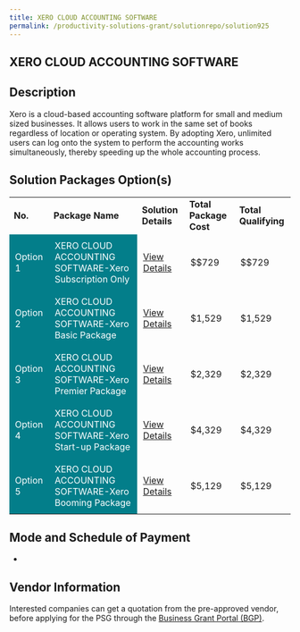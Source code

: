 ```yaml
---
title: XERO CLOUD ACCOUNTING SOFTWARE
permalink: /productivity-solutions-grant/solutionrepo/solution925
---
```


## XERO CLOUD ACCOUNTING SOFTWARE

## Description

Xero is a cloud-based accounting software platform for small and medium sized businesses. It allows users to work in the same set of books regardless of location or operating system.
By adopting Xero, unlimited users can log onto the system to perform the accounting works simultaneously, thereby speeding up the whole accounting process.

## Solution Packages Option(s)

<table>
<tr>
<td><b>No.</b></td>
<td><b>Package Name</b></td>
<td><b>Solution Details</b></td>
<td><b>Total Package Cost</b></td>
<td><b>Total Qualifying</b></td>
</tr>
<tr>
<td style='padding: 10px; background-color: #037E8A; color: #FFFFFF;'>Option 1</td>
<td style='padding: 10px; background-color: #037E8A; color: #FFFFFF;'>XERO CLOUD ACCOUNTING SOFTWARE-Xero Subscription Only</td>
<td style='padding: 10px;'><a href='https://www.gobusiness.gov.sg/images/psg/DesensitisedW.L.PAnnex3CRwef12August2021-_Part_1.pdf' target='_blank'>View Details</a></td>
<td style='padding: 10px;'>$$729</td>
<td style='padding: 10px;'>$$729</td>
</tr>
<tr>
<td style='padding: 10px; background-color: #037E8A; color: #FFFFFF;'>Option 2</td>
<td style='padding: 10px; background-color: #037E8A; color: #FFFFFF;'>XERO CLOUD ACCOUNTING SOFTWARE-Xero Basic Package</td>
<td style='padding: 10px;'><a href='https://www.gobusiness.gov.sg/images/psg/DesensitisedW.L.PAnnex3CRwef12August2021-_Part_2.pdf' target='_blank'>View Details</a></td>
<td style='padding: 10px;'>$1,529</td>
<td style='padding: 10px;'>$1,529</td>
</tr>
<tr>
<td style='padding: 10px; background-color: #037E8A; color: #FFFFFF;'>Option 3</td>
<td style='padding: 10px; background-color: #037E8A; color: #FFFFFF;'>XERO CLOUD ACCOUNTING SOFTWARE-Xero Premier Package</td>
<td style='padding: 10px;'><a href='https://www.gobusiness.gov.sg/images/psg/DesensitisedW.L.PAnnex3CRwef12August2021-_Part_3.pdf' target='_blank'>View Details</a></td>
<td style='padding: 10px;'>$2,329</td>
<td style='padding: 10px;'>$2,329</td>
</tr>
<tr>
<td style='padding: 10px; background-color: #037E8A; color: #FFFFFF;'>Option 4</td>
<td style='padding: 10px; background-color: #037E8A; color: #FFFFFF;'>XERO CLOUD ACCOUNTING SOFTWARE-Xero Start-up Package</td>
<td style='padding: 10px;'><a href='https://www.gobusiness.gov.sg/images/psg/DesensitisedW.L.PAnnex3CRwef12August2021-_Part_4.pdf' target='_blank'>View Details</a></td>
<td style='padding: 10px;'>$4,329</td>
<td style='padding: 10px;'>$4,329</td>
</tr>
<tr>
<td style='padding: 10px; background-color: #037E8A; color: #FFFFFF;'>Option 5</td>
<td style='padding: 10px; background-color: #037E8A; color: #FFFFFF;'>XERO CLOUD ACCOUNTING SOFTWARE-Xero Booming Package</td>
<td style='padding: 10px;'><a href='https://www.gobusiness.gov.sg/images/psg/DesensitisedW.L.PAnnex3CRwef12August2021-_Part_5.pdf' target='_blank'>View Details</a></td>
<td style='padding: 10px;'>$5,129</td>
<td style='padding: 10px;'>$5,129</td>
</tr>
</table>

## Mode and Schedule of Payment

 - 

## Vendor Information

 

Interested companies can get a quotation from the pre-approved vendor, before applying for the PSG through the <a href='https://www.businessgrants.gov.sg/' target='_blank' rel='noopener'>Business Grant Portal (BGP)</a>.

<script src="/jquery/resize-tables.js"></script>
